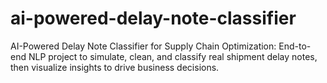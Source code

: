 # ai-powered-delay-note-classifier
AI-Powered Delay Note Classifier for Supply Chain Optimization: End-to-end NLP project to simulate, clean, and classify real shipment delay notes, then visualize insights to drive business decisions.
